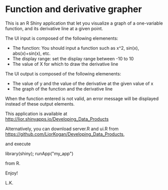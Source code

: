 Function and derivative grapher
===

This is an R Shiny application that let you visualize a graph of a one-variable function, and its derivative line at a given point.

The UI input is composed of the following elemenents:
- The function: You should input a function such as x^2, sin(x), abs(x)+sin(x), etc.
- The display range: set the display range between -10 to 10
- The value of X for which to draw the derivative line

The UI output is composed of the following elemenents:
- The value of y and the value of the derivative at the given value of x
- The graph of the function and the derivative line

When the function entered is not valid, an error message will be displayed instead of these output elements.



This application is available at http://lior.shinyapps.io/Developing_Data_Products



Alternatively, you can download server.R and ui.R from https://github.com/LiorKogan/Developing_Data_Products, 

and execute 

library(shiny); runApp("my_app")

from R.



Enjoy!

L.K.
